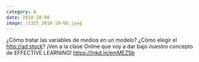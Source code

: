 ```yaml
--- 
category: A 
date: 2018-10-08 
image: /1325_2018-10-08.jpeg 
--- 
```


¿Cómo tratar las variables de medios en un modelo? ¿Cómo elegir el http://ad.stock? ¡Ven a la clase Online que voy a dar bajo nuestro concepto de EFFECTIVE LEARNING! https://lnkd.in/emMEZ5b